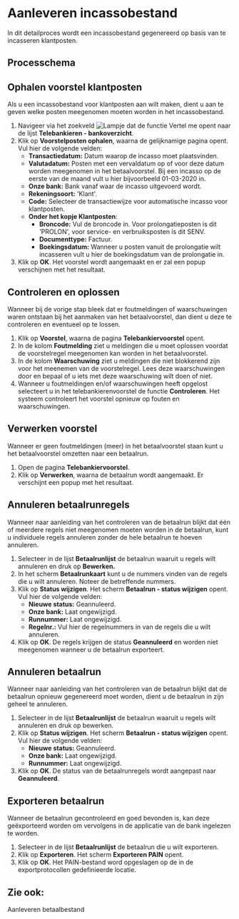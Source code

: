 # Aanleveren incassobestand

In dit detailproces wordt een incassobestand gegenereerd op basis van te incasseren klantposten.

## Processchema

## Ophalen voorstel klantposten

Als u een incassobestand voor klantposten aan wilt maken, dient u aan te geven welke posten meegenomen moeten worden in het incassobestand. 

1. Navigeer via het zoekveld ![Lampje dat de functie Vertel me opent](https://docs.microsoft.com/nl-NL/dynamics365/business-central/media/ui-search/search_small.png "Vertel me wat u wilt doen")  naar de lijst **Telebankieren - bankoverzicht**.
2. Klik op **Voorstelposten ophalen**, waarna de gelijknamige pagina opent.
Vul hier de volgende velden:
	* **Transactiedatum:** Datum waarop de incasso moet plaatsvinden.
	* **Valutadatum:** Posten met een vervaldatum op of voor deze datum worden meegenomen in het betaalvoorstel. Bij een incasso op de eerste van de maand vult u hier bijvoorbeeld 01-03-2020 in. 
	* **Onze bank:** Bank vanaf waar de incasso uitgevoerd wordt.
	* **Rekeningsoort:** 'Klant'.
	* **Code:** Selecteer de transactiewijze voor automatische incasso voor klantposten.
	* **Onder het kopje Klantposten**:
		* **Broncode:** Vul de broncode in. Voor prolongatieposten is dit 'PROLON', voor service- en verbruiksposten is dit SENV.
		* **Documenttype:** Factuur.
		* 	**Boekingsdatum:** Wanneer u posten vanuit de prolongatie wilt incasseren vult u hier de boekingsdatum van de prolongatie in. 
4. Klik op **OK**. Het voorstel wordt aangemaakt en er zal een popup verschijnen met het resultaat.

## Controleren en oplossen

Wanneer bij de vorige stap bleek dat er foutmeldingen of waarschuwingen waren ontstaan bij het aanmaken van het betaalvoorstel, dan dient u deze te controleren en eventueel op te lossen. 

1. Klik op **Voorstel**, waarna de pagina **Telebankiervoorstel** opent.
2. In de kolom **Foutmelding** ziet u meldingen die u moet oplossen voordat de voorstelregel meegenomen kan worden in het betaalvoorstel.
3. In de kolom **Waarschuwing** ziet u meldingen die niet blokkerend zijn voor het meenemen van de voorstelregel. Lees deze waarschuwingen door en bepaal of u iets met deze waarschuwing wilt doen of niet. 
4. Wanneer u foutmeldingen en/of waarschuwingen heeft opgelost selecteert u in het telebankierenvoorstel de functie **Controleren**. Het systeem controleert het voorstel opnieuw op fouten en waarschuwingen. 

## Verwerken voorstel

Wanneer er geen foutmeldingen (meer) in het betaalvoorstel staan kunt u het betaalvoorstel omzetten naar een betaalrun. 

1. Open de pagina **Telebankiervoorstel**.
2. Klik op **Verwerken**, waarna de betaalrun wordt aangemaakt. Er verschijnt een popup met het resultaat. 

## Annuleren betaalrunregels

Wanneer naar aanleiding van het controleren van de betaalrun blijkt dat één of meerdere regels niet meegenomen moeten worden in de betaalrun, kunt u individuele regels annuleren zonder de hele betaalrun te hoeven annuleren. 

1. Selecteer in de lijst **Betaalrunlijst** de betaalrun waaruit u regels wilt annuleren en druk op **Bewerken.** 
2. In het scherm **Betaalrunkaart** kunt u de nummers vinden van de regels die u wilt annuleren. Noteer de betreffende nummers. 
3. Klik op **Status wijzigen**. Het scherm **Betaalrun - status wijzigen** opent. Vul hier de volgende velden:
	* **Nieuwe status:** Geannuleerd.
	* **Onze bank:** Laat ongewijzigd.
	* **Runnummer:** Laat ongewijzigd.
	* **Regelnr.:** Vul hier de regelnummers in van de regels die u wilt annuleren.
4. Klik op **OK**. De regels krijgen de status **Geannuleerd** en worden niet meegenomen wanneer u de betaalrun exporteert. 

## Annuleren betaalrun

Wanneer naar aanleiding van het controleren van de betaalrun blijkt dat de betaalrun opnieuw gegenereerd moet worden, dient u de betaalrun in zijn geheel te annuleren. 

 1. Selecteer in de lijst **Betaalrunlijst** de betaalrun waaruit u regels wilt annuleren en druk op bewerken. 
 2. Klik op **Status wijzigen**. Het scherm **Betaalrun - status wijzigen** opent. Vul hier de volgende velden:
	* **Nieuwe status:** Geannuleerd.
	* **Onze bank:** Laat ongewijzigd.
	* **Runnummer:** Laat ongewijzigd.
  4. Klik op **OK**. De status van de betaalrunregels wordt aangepast naar **Geannuleerd**.  

## Exporteren betaalrun

Wanneer de betaalrun gecontroleerd en goed bevonden is, kan deze geëxporteerd worden om vervolgens in de applicatie van de bank ingelezen te worden. 

 1. Selecteer in de lijst **Betaalrunlijst** de betaalrun die u wilt exporteren. 
 2.  Klik op **Exporteren**. Het scherm **Exporteren PAIN** opent. 
 3. Klik op **OK**. Het PAIN-bestand word opgeslagen op de in de exportprotocollen gedefinieerde locatie.

## Zie ook:
Aanleveren betaalbestand  

<!--stackedit_data:
eyJoaXN0b3J5IjpbLTY1Njg5NDMyNV19
-->